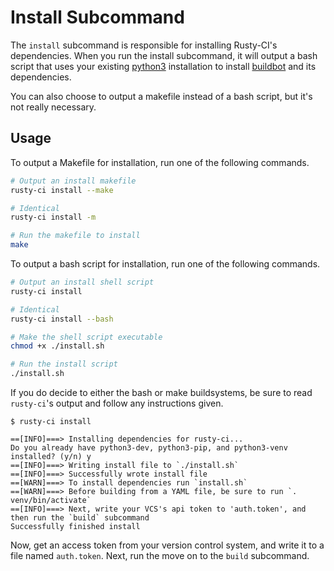 # Install Subcommand

The `install` subcommand is responsible for installing Rusty-CI's dependencies. When you run the install subcommand, it will output a bash script that uses your existing [python3](https://www.python.org/) installation to install [buildbot](https://buildbot.net/) and its dependencies.

You can also choose to output a makefile instead of a bash script, but it's not really necessary.

## Usage

To output a Makefile for installation, run one of the following commands.

```bash
# Output an install makefile
rusty-ci install --make

# Identical
rusty-ci install -m

# Run the makefile to install
make
```

To output a bash script for installation, run one of the following commands.

```bash
# Output an install shell script
rusty-ci install

# Identical
rusty-ci install --bash

# Make the shell script executable
chmod +x ./install.sh

# Run the install script
./install.sh
```

If you do decide to either the bash or make buildsystems, be sure to read `rusty-ci`'s output and follow any instructions given.


```
$ rusty-ci install

==[INFO]===> Installing dependencies for rusty-ci...
Do you already have python3-dev, python3-pip, and python3-venv installed? (y/n) y
==[INFO]===> Writing install file to `./install.sh`
==[INFO]===> Successfully wrote install file
==[WARN]===> To install dependencies run `install.sh`
==[WARN]===> Before building from a YAML file, be sure to run `. venv/bin/activate`
==[INFO]===> Next, write your VCS's api token to 'auth.token', and then run the `build` subcommand
Successfully finished install
```

Now, get an access token from your version control system, and write it to a file named `auth.token`. Next, run the move on to the `build` subcommand.